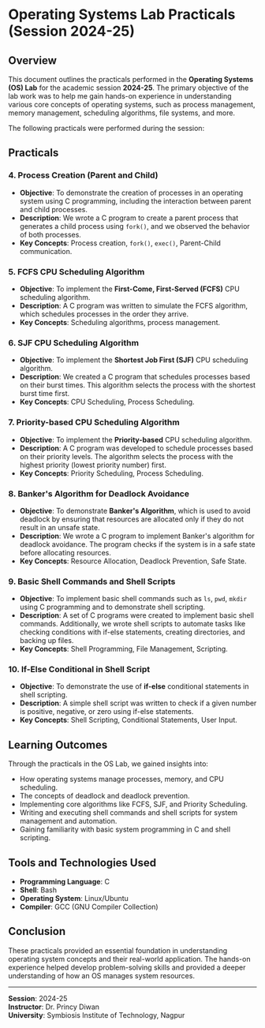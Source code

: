 # Operating Systems Lab Practicals (Session 2024-25)

## Overview
This document outlines the practicals performed in the **Operating Systems (OS) Lab** for the academic session **2024-25**. The primary objective of the lab work was to help me gain hands-on experience in understanding various core concepts of operating systems, such as process management, memory management, scheduling algorithms, file systems, and more.

The following practicals were performed during the session:

## Practicals

### 4. **Process Creation (Parent and Child)**
   - **Objective**: To demonstrate the creation of processes in an operating system using C programming, including the interaction between parent and child processes.
   - **Description**: We wrote a C program to create a parent process that generates a child process using `fork()`, and we observed the behavior of both processes.
   - **Key Concepts**: Process creation, `fork()`, `exec()`, Parent-Child communication.

### 5. **FCFS CPU Scheduling Algorithm**
   - **Objective**: To implement the **First-Come, First-Served (FCFS)** CPU scheduling algorithm.
   - **Description**: A C program was written to simulate the FCFS algorithm, which schedules processes in the order they arrive.
   - **Key Concepts**: Scheduling algorithms, process management.

### 6. **SJF CPU Scheduling Algorithm**
   - **Objective**: To implement the **Shortest Job First (SJF)** CPU scheduling algorithm.
   - **Description**: We created a C program that schedules processes based on their burst times. This algorithm selects the process with the shortest burst time first.
   - **Key Concepts**: CPU Scheduling, Process Scheduling.

### 7. **Priority-based CPU Scheduling Algorithm**
   - **Objective**: To implement the **Priority-based** CPU scheduling algorithm.
   - **Description**: A C program was developed to schedule processes based on their priority levels. The algorithm selects the process with the highest priority (lowest priority number) first.
   - **Key Concepts**: Priority Scheduling, Process Scheduling.

### 8. **Banker's Algorithm for Deadlock Avoidance**
   - **Objective**: To demonstrate **Banker's Algorithm**, which is used to avoid deadlock by ensuring that resources are allocated only if they do not result in an unsafe state.
   - **Description**: We wrote a C program to implement Banker's algorithm for deadlock avoidance. The program checks if the system is in a safe state before allocating resources.
   - **Key Concepts**: Resource Allocation, Deadlock Prevention, Safe State.

### 9. **Basic Shell Commands and Shell Scripts**
   - **Objective**: To implement basic shell commands such as `ls`, `pwd`, `mkdir` using C programming and to demonstrate shell scripting.
   - **Description**: A set of C programs were created to implement basic shell commands. Additionally, we wrote shell scripts to automate tasks like checking conditions with if-else statements, creating directories, and backing up files.
   - **Key Concepts**: Shell Programming, File Management, Scripting.

### 10. **If-Else Conditional in Shell Script**
   - **Objective**: To demonstrate the use of **if-else** conditional statements in shell scripting.
   - **Description**: A simple shell script was written to check if a given number is positive, negative, or zero using if-else statements.
   - **Key Concepts**: Shell Scripting, Conditional Statements, User Input.

## Learning Outcomes
Through the practicals in the OS Lab, we gained insights into:
   - How operating systems manage processes, memory, and CPU scheduling.
   - The concepts of deadlock and deadlock prevention.
   - Implementing core algorithms like FCFS, SJF, and Priority Scheduling.
   - Writing and executing shell commands and shell scripts for system management and automation.
   - Gaining familiarity with basic system programming in C and shell scripting.

## Tools and Technologies Used
   - **Programming Language**: C
   - **Shell**: Bash
   - **Operating System**: Linux/Ubuntu
   - **Compiler**: GCC (GNU Compiler Collection)

## Conclusion
These practicals provided an essential foundation in understanding operating system concepts and their real-world application. The hands-on experience helped develop problem-solving skills and provided a deeper understanding of how an OS manages system resources.

---

**Session**: 2024-25  
**Instructor**: Dr. Princy Diwan  
**University**: Symbiosis Institute of Technology, Nagpur

